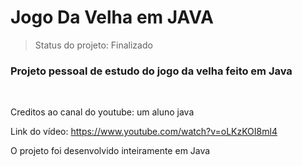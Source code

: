 # Jogo Da Velha em JAVA
> Status do projeto: Finalizado 

<h3>Projeto pessoal de estudo do jogo da velha feito em Java</h3><br>

Creditos ao canal do youtube: um aluno java<br>

Link do vídeo: https://www.youtube.com/watch?v=oLKzKOI8ml4<br>

O projeto foi desenvolvido inteiramente em Java<br>

